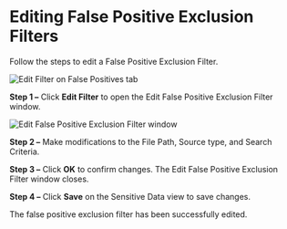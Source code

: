 # Editing False Positive Exclusion Filters

Follow the steps to edit a False Positive Exclusion Filter.

![Edit Filter on False Positives tab](/img/product_docs/accessanalyzer/admin/settings/sensitivedata/exclusions/editfilter.webp)

**Step 1 –** Click **Edit Filter** to open the Edit False Positive Exclusion Filter window.

![Edit False Positive Exclusion Filter window](/img/product_docs/accessanalyzer/admin/settings/sensitivedata/exclusions/editexclusionfilterwindow.webp)

**Step 2 –** Make modifications to the File Path, Source type, and Search Criteria.

**Step 3 –** Click **OK** to confirm changes. The Edit False Positive Exclusion Filter window
closes.

**Step 4 –** Click **Save** on the Sensitive Data view to save changes.

The false positive exclusion filter has been successfully edited.

